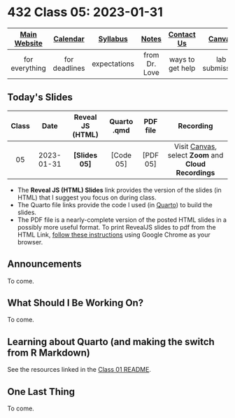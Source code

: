 # 432 Class 05: 2023-01-31

[Main Website](https://thomaselove.github.io/432-2023/) | [Calendar](https://thomaselove.github.io/432-2023/calendar.html) | [Syllabus](https://thomaselove.github.io/432-syllabus-2023/) | [Notes](https://thomaselove.github.io/432-notes/) | [Contact Us](https://thomaselove.github.io/432-2023/contact.html) | [Canvas](https://canvas.case.edu) | [Data and Code](https://github.com/THOMASELOVE/432-data) | [Sources](https://github.com/THOMASELOVE/432-classes-2023/tree/main/sources)
:-----------: | :--------------: | :----------: | :---------: | :-------------: | :-----------: | :------------: |:------:
for everything | for deadlines | expectations | from Dr. Love | ways to get help | lab submission | for downloads | to read

## Today's Slides

Class | Date | Reveal JS (HTML) | Quarto .qmd | PDF file | Recording
:---: | :--------: | :------: | :------: | :--------: | :-------------:
05 | 2023-01-31 | **[Slides 05]** | [Code 05] | [PDF 05] | Visit [Canvas](https://canvas.case.edu/), select **Zoom** and **Cloud Recordings**

- The **Reveal JS (HTML) Slides** link provides the version of the slides (in HTML) that I suggest you focus on during class.
- The Quarto file links provide the code I used (in [Quarto](https://quarto.org/)) to build the slides.
- The PDF file is a nearly-complete version of the posted HTML slides in a possibly more useful format. To print RevealJS slides to pdf from the HTML Link, [follow these instructions](https://quarto.org/docs/presentations/revealjs/presenting.html#print-to-pdf) using Google Chrome as your browser.

## Announcements
 
To come.

## What Should I Be Working On?

To come.

## Learning about Quarto (and making the switch from R Markdown)

See the resources linked in the [Class 01 README](https://github.com/THOMASELOVE/432-classes-2023/tree/main/class01).

## One Last Thing

To come.
